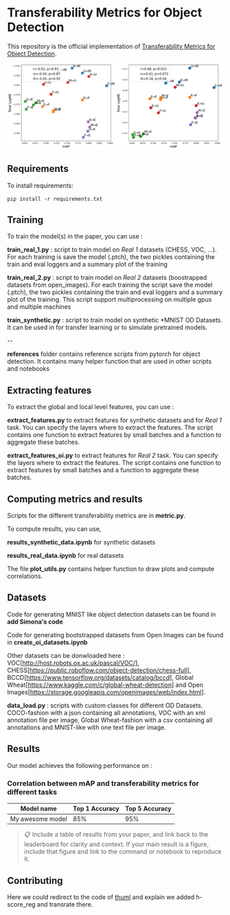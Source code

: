 # Transferability Metrics for Object Detection

This repository is the official implementation of [Transferability Metrics for Object Detection](https://arxiv.org/abs/todo). 

![](images/agg_logme.png)

## Requirements

To install requirements:

```setup
pip install -r requirements.txt
```


## Training

To train the model(s) in the paper,  you can use :

**train_real_1.py** : script to train model on *Real 1* datasets (CHESS, VOC, ...). For each training is save the model (.ptch), the two pickles containing the train and eval loggers and a summary plot of the training

**train_real_2.py** : script to train model on *Real 2* datasets (boostrapped datasets from open_images). For each training the script save the model (.ptch), the two pickles containing the train and eval loggers and a summary plot of the training. This script support multiprocessing on multiple gpus and multiple machines

**train_synthetic.py** : script to train model on synthetic *MNIST OD Datasets. It can be used in for transfer learning or to simulate pretrained models.

--

**references** folder contains reference scripts from pytorch for object detection. It contains many helper function that are used in other scripts and notebooks


## Extracting features

To extract the global and local level features, you can use : 

**extract_features.py** to extract features for synthetic datasets and for *Real 1* task. You can specify the layers where to extract the features. The script contains one function
to extract features by small batches and a function to aggregate these batches.

**extract_features_oi.py** to extract features for *Real 2* task. You can specify the layers where to extract the features. The script contains one function to extract features by small batches and a function to aggregate these batches.


## Computing metrics and results

Scripts for the different transferability metrics are in **metric.py**.

To compute results, you can use,

**results_synthetic_data.ipynb** for synthetic datasets

**results_real_data.ipynb** for real datasets

The file **plot_utils.py** contains helper function to draw plots and compute correlations.

## Datasets

Code for generating MNIST like object detection datasets can be found in **add Simona's code**

Code for generating bootstrapped datasets from Open Images can be found in **create_oi_datasets.ipynb**

Other datasets can be donwloaded here : VOC[http://host.robots.ox.ac.uk/pascal/VOC/], CHESS[https://public.roboflow.com/object-detection/chess-full], 
BCCD[https://www.tensorflow.org/datasets/catalog/bccd], Global Wheat[https://www.kaggle.com/c/global-wheat-detection] and Open Images[https://storage.googleapis.com/openimages/web/index.html].

**data_load.py** : scripts with custom classes for different OD Datasets. COCO-fashion with a json containing all annotations, VOC with an xml annotation file per image, Global Wheat-fashion with a csv containing all annotations and MNIST-like with one text file per image.

## Results

Our model achieves the following performance on :

### Correlation between mAP and transferability metrics for different tasks

| Model name         | Top 1 Accuracy  | Top 5 Accuracy |
| ------------------ |---------------- | -------------- |
| My awesome model   |     85%         |      95%       |


>📋  Include a table of results from your paper, and link back to the leaderboard for clarity and context. If your main result is a figure, include that figure and link to the command or notebook to reproduce it. 


## Contributing

Here we could redirect to the code of [thuml](https://github.com/thuml/Transfer-Learning-Library) and explain we added h-score_reg and transrate there. 
